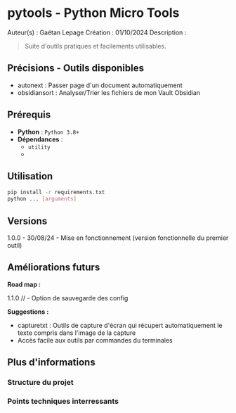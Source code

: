 # pytools - Python Micro Tools

Auteur(s) : Gaétan Lepage
Création : 01/10/2024
Description : 

> Suite d'outils pratiques et facilements utilisables.

## Précisions - Outils disponibles 
- autonext : Passer page d'un document automatiquement
- obsidiansort : Analyser/Trier les fichiers de mon Vault Obsidian


## Prérequis

- **Python** : `Python 3.8+`
- **Dépendances** :
  - `utility`
  -

## Utilisation

```bash
pip install -r requirements.txt
python ... [arguments]
```

## Versions

1.0.0 - 30/08/24 - Mise en fonctionnement (version fonctionnelle du premier outil)

## Améliorations futurs

**Road map :**

1.1.0 // - Option de sauvegarde des config

**Suggestions :**

- capturetxt : Outils de capture d'écran qui récupert automatiquement le texte compris dans l'image de la capture
- Accès facile aux outils par commandes du terminales 

## Plus d'informations

### Structure du projet

### Points techniques interressants
